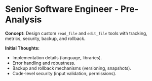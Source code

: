# Senior Software Engineer - Pre-Analysis

**Concept:** Design custom `read_file` and `edit_file` tools with tracking, metrics, security, backup, and rollback.

**Initial Thoughts:**
*   Implementation details (language, libraries).
*   Error handling and robustness.
*   Backup and rollback mechanisms (versioning, snapshots).
*   Code-level security (input validation, permissions). 